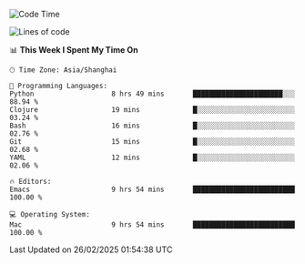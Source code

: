 <!--START_SECTION:waka-->
![Code Time](http://img.shields.io/badge/Code%20Time-2%2C548%20hrs%2046%20mins-blue)

![Lines of code](https://img.shields.io/badge/From%20Hello%20World%20I%27ve%20Written-335.2%20thousand%20lines%20of%20code-blue)

📊 **This Week I Spent My Time On** 

```text
🕑︎ Time Zone: Asia/Shanghai

💬 Programming Languages: 
Python                   8 hrs 49 mins       ██████████████████████░░░   88.94 % 
Clojure                  19 mins             █░░░░░░░░░░░░░░░░░░░░░░░░   03.24 % 
Bash                     16 mins             █░░░░░░░░░░░░░░░░░░░░░░░░   02.76 % 
Git                      15 mins             █░░░░░░░░░░░░░░░░░░░░░░░░   02.68 % 
YAML                     12 mins             █░░░░░░░░░░░░░░░░░░░░░░░░   02.06 % 

🔥 Editors: 
Emacs                    9 hrs 54 mins       █████████████████████████   100.00 % 

💻 Operating System: 
Mac                      9 hrs 54 mins       █████████████████████████   100.00 % 
```


 Last Updated on 26/02/2025 01:54:38 UTC
<!--END_SECTION:waka-->
